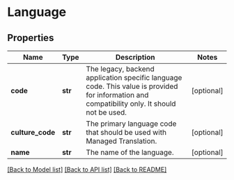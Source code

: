 # Language

## Properties
Name | Type | Description | Notes
------------ | ------------- | ------------- | -------------
**code** | **str** | The legacy, backend application specific language code. This value is provided for information and compatibility only. It should not be used. | [optional] 
**culture_code** | **str** | The primary language code that should be used with Managed Translation. | [optional] 
**name** | **str** | The name of the language. | [optional] 

[[Back to Model list]](../README.md#documentation-for-models) [[Back to API list]](../README.md#documentation-for-api-endpoints) [[Back to README]](../README.md)

